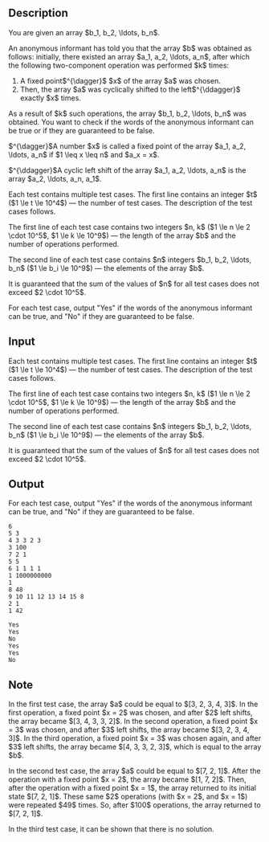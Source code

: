 ## Description

<div><p>You are given an array $b_1, b_2, \ldots, b_n$.</p><p>An anonymous informant has told you that the array $b$ was obtained as follows: initially, there existed an array $a_1, a_2, \ldots, a_n$, after which the following two-component operation was performed $k$ times:</p><ol><li> A fixed point$^{\dagger}$ $x$ of the array $a$ was chosen.</li><li> Then, the array $a$ was cyclically shifted to the left$^{\ddagger}$ exactly $x$ times.</li></ol><p>As a result of $k$ such operations, the array $b_1, b_2, \ldots, b_n$ was obtained. You want to check if the words of the anonymous informant can be true or if they are guaranteed to be false.</p><p>$^{\dagger}$A number $x$ is called a fixed point of the array $a_1, a_2, \ldots, a_n$ if $1 \leq x \leq n$ and $a_x = x$.</p><p>$^{\ddagger}$A cyclic left shift of the array $a_1, a_2, \ldots, a_n$ is the array $a_2, \ldots, a_n, a_1$.</p></div><div class="input-specification"><p>Each test contains multiple test cases. The first line contains an integer $t$ ($1 \le t \le 10^4$)&nbsp;— the number of test cases. The description of the test cases follows.</p><p>The first line of each test case contains two integers $n, k$ ($1 \le n \le 2 \cdot 10^5$, $1 \le k \le 10^9$)&nbsp;— the length of the array $b$ and the number of operations performed.</p><p>The second line of each test case contains $n$ integers $b_1, b_2, \ldots, b_n$ ($1 \le b_i \le 10^9$)&nbsp;— the elements of the array $b$.</p><p>It is guaranteed that the sum of the values of $n$ for all test cases does not exceed $2 \cdot 10^5$.</p></div><div class="output-specification"><p>For each test case, output "<span class="tex-font-style-tt">Yes</span>" if the words of the anonymous informant can be true, and "<span class="tex-font-style-tt">No</span>" if they are guaranteed to be false.</p></div>

## Input

<p>Each test contains multiple test cases. The first line contains an integer $t$ ($1 \le t \le 10^4$)&nbsp;— the number of test cases. The description of the test cases follows.</p><p>The first line of each test case contains two integers $n, k$ ($1 \le n \le 2 \cdot 10^5$, $1 \le k \le 10^9$)&nbsp;— the length of the array $b$ and the number of operations performed.</p><p>The second line of each test case contains $n$ integers $b_1, b_2, \ldots, b_n$ ($1 \le b_i \le 10^9$)&nbsp;— the elements of the array $b$.</p><p>It is guaranteed that the sum of the values of $n$ for all test cases does not exceed $2 \cdot 10^5$.</p>

## Output

<p>For each test case, output "<span class="tex-font-style-tt">Yes</span>" if the words of the anonymous informant can be true, and "<span class="tex-font-style-tt">No</span>" if they are guaranteed to be false.</p>





```input1|2,3,6,7,10,11
6
5 3
4 3 3 2 3
3 100
7 2 1
5 5
6 1 1 1 1
1 1000000000
1
8 48
9 10 11 12 13 14 15 8
2 1
1 42
```




```output1
Yes
Yes
No
Yes
Yes
No
```



## Note

<p>In the first test case, the array $a$ could be equal to $[3, 2, 3, 4, 3]$. In the first operation, a fixed point $x = 2$ was chosen, and after $2$ left shifts, the array became $[3, 4, 3, 3, 2]$. In the second operation, a fixed point $x = 3$ was chosen, and after $3$ left shifts, the array became $[3, 2, 3, 4, 3]$. In the third operation, a fixed point $x = 3$ was chosen again, and after $3$ left shifts, the array became $[4, 3, 3, 2, 3]$, which is equal to the array $b$.</p><p>In the second test case, the array $a$ could be equal to $[7, 2, 1]$. After the operation with a fixed point $x = 2$, the array became $[1, 7, 2]$. Then, after the operation with a fixed point $x = 1$, the array returned to its initial state $[7, 2, 1]$. These same $2$ operations (with $x = 2$, and $x = 1$) were repeated $49$ times. So, after $100$ operations, the array returned to $[7, 2, 1]$.</p><p>In the third test case, it can be shown that there is no solution.</p>
